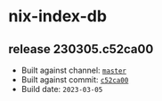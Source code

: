 # nix-index-db
## release 230305.c52ca00
- Built against channel: [`master`](https://github.com/nixos/nixpkgs/tree/master)
- Built against commit: [`c52ca00`](https://github.com/NixOS/nixpkgs/commit/c52ca00b540a9b5eca447cdf249e9cc510b0f650)
- Build date: `2023-03-05`
